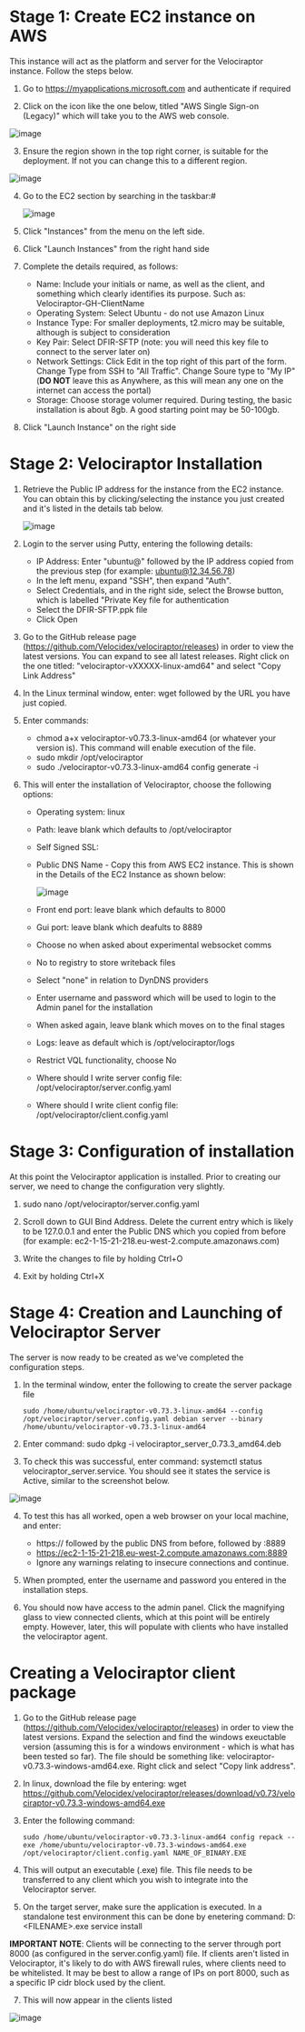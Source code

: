 

# Stage 1: Create EC2 instance on AWS

This instance will act as the platform and server for the Velociraptor instance. Follow the steps below.

1. Go to https://myapplications.microsoft.com and authenticate if required

2. Click on the icon like the one below, titled "AWS Single Sign-on (Legacy)" which will take you to the AWS web console.

![image](https://github.com/user-attachments/assets/7736c2ff-64b5-4823-b514-a614864290e2)

3. Ensure the region shown in the top right corner, is suitable for the deployment. If not you can change this to a different region.

![image](https://github.com/user-attachments/assets/349ddea5-5012-4968-8a42-c7921e707679)

4. Go to the EC2 section by searching in the taskbar:#

   ![image](https://github.com/user-attachments/assets/adc6ec8f-2a12-45e5-9c24-1a8ed95eec70)

5. Click "Instances" from the menu on the left side.

6. Click "Launch Instances" from the right hand side
   
7. Complete the details required, as follows:

    * Name: Include your initials or name, as well as the client, and something which clearly identifies its purpose. Such as: Velociraptor-GH-ClientName
    * Operating System: Select Ubuntu - do not use Amazon Linux
    * Instance Type:  For smaller deployments, t2.micro may be suitable, although is subject to consideration
    * Key Pair: Select DFIR-SFTP (note: you will need this key file to connect to the server later on)
    * Network Settings: Click Edit in the top right of this part of the form. Change Type from SSH to "All Traffic". Change Soure type to "My IP" (**DO NOT** leave this as Anywhere, as this will mean any one on the internet can access the portal)
    * Storage: Choose storage volumer required. During testing, the basic installation is about 8gb. A good starting point may be 50-100gb.
        
8. Click "Launch Instance" on the right side

# Stage 2: Velociraptor Installation

1. Retrieve the Public IP address for the instance from the EC2 instance. You can obtain this by clicking/selecting the instance you just created and it's listed in the details tab below.

   ![image](https://github.com/user-attachments/assets/eb95b0d6-79b0-45b2-a768-3cc409544d80)

2. Login to the server using Putty, entering the following details:
   
     * IP Address: Enter "ubuntu@" followed by the IP address copied from the previous step (for example: ubuntu@12.34.56.78)
     * In the left menu, expand "SSH", then expand "Auth".
     * Select Credentials, and in the right side, select the Browse button, which is labelled "Private Key file for authentication
     * Select the DFIR-SFTP.ppk file
     * Click Open
  
3. Go to the GitHub release page (https://github.com/Velocidex/velociraptor/releases) in order to view the latest versions. You can expand to see all latest releases. Right click on the one titled: "velociraptor-vXXXXX-linux-amd64" and select "Copy Link Address"

4. In the Linux terminal window, enter: wget followed by the URL you have just copied.
   
5. Enter commands:

    * chmod a+x velociraptor-v0.73.3-linux-amd64 (or whatever your version is). This command will enable execution of the file.
    * sudo mkdir /opt/velociraptor
    * sudo ./velociraptor-v0.73.3-linux-amd64 config generate -i
  
9. This will enter the installation of Velociraptor, choose the following options:
    * Operating system: linux
    * Path: leave blank which defaults to /opt/velociraptor
    * Self Signed SSL:
    * Public DNS Name - Copy this from AWS EC2 instance. This is shown in the Details of the EC2 Instance as shown below:

      ![image](https://github.com/user-attachments/assets/d07c2541-4492-44f2-8e62-26b02eeaa310)

    * Front end port: leave blank which defaults to 8000
    * Gui port: leave blank which deafults to 8889
    * Choose no when asked about experimental websocket comms
    * No to registry to store writeback files
    * Select "none" in relation to DynDNS providers
    * Enter username and password which will be used to login to the Admin panel for the installation
    * When asked again, leave blank which moves on to the final stages
    * Logs: leave as default which is /opt/velociraptor/logs
    * Restrict VQL functionality, choose No
    * Where should I write server config file: /opt/velociraptor/server.config.yaml
    * Where should I write client config file: /opt/velociraptor/client.config.yaml


# Stage 3: Configuration of installation

At this point the Velociraptor application is installed. Prior to creating our server, we need to change the configuration very slightly.

1. sudo nano /opt/velociraptor/server.config.yaml
   
2. Scroll down to GUI Bind Address. Delete the current entry which is likely to be 127.0.0.1 and enter the Public DNS which you copied from before (for example: ec2-1-15-21-218.eu-west-2.compute.amazonaws.com)

3. Write the changes to file by holding Ctrl+O

4. Exit by holding Ctrl+X

# Stage 4: Creation and Launching of Velociraptor Server

The server is now ready to be created as we've completed the configuration steps.

1. In the terminal window, enter the following to create the server package file
   
   ```
   sudo /home/ubuntu/velociraptor-v0.73.3-linux-amd64 --config /opt/velociraptor/server.config.yaml debian server --binary /home/ubuntu/velociraptor-v0.73.3-linux-amd64
   ```
  
2. Enter command: sudo dpkg -i velociraptor_server_0.73.3_amd64.deb

3. To check this was successful, enter command: systemctl status velociraptor_server.service. You should see it states the service is Active, similar to the screenshot below.
   
![image](https://github.com/user-attachments/assets/ef9d5014-20be-4337-b797-6e6231215986)

4. To test this has all worked, open a web browser on your local machine, and enter:

      * https:// followed by the public DNS from before, followed by :8889
      * https://ec2-1-15-21-218.eu-west-2.compute.amazonaws.com:8889
      * Ignore any warnings relating to insecure connections and continue.
   
5. When prompted, enter the username and password you entered in the installation steps.
  
6. You should now have access to the admin panel. Click the magnifying glass to view connected clients, which at this point will be entirely empty. However, later, this will populate with clients who have installed the velociraptor agent.

# Creating a Velociraptor client package 

1. Go to the GitHub release page (https://github.com/Velocidex/velociraptor/releases) in order to view the latest versions. Expand the selection and find the windows exeuctable version (assuming this is for a windows environment - which is what has been tested so far). The file should be something like: velociraptor-v0.73.3-windows-amd64.exe. Right click and select "Copy link address".

2. In linux, download the file by entering: wget https://github.com/Velocidex/velociraptor/releases/download/v0.73/velociraptor-v0.73.3-windows-amd64.exe

3. Enter the following command:

   ```
   sudo /home/ubuntu/velociraptor-v0.73.3-linux-amd64 config repack --exe /home/ubuntu/velociraptor-v0.73.3-windows-amd64.exe /opt/velociraptor/client.config.yaml NAME_OF_BINARY.EXE
   ```
4. This will output an executable (.exe) file. This file needs to be transferred to any client which you wish to integrate into the Velociraptor server.

5. On the target server, make sure the application is executed. In a standalone test environment this can be done by enetering command: D:\<FILENAME>.exe service install

**IMPORTANT NOTE**: Clients will be connecting to the server through port 8000 (as configured in the server.config.yaml) file. If clients aren't listed in Velociraptor, it's likely to do with AWS firewall rules, where clients need to be whitelisted. It may be best to allow a range of IPs on port 8000, such as a specific IP cidr block used by the client.

7. This will now appear in the clients listed

![image](https://github.com/user-attachments/assets/67eecd81-0004-49ff-8ee0-06c1f0934e5d)



